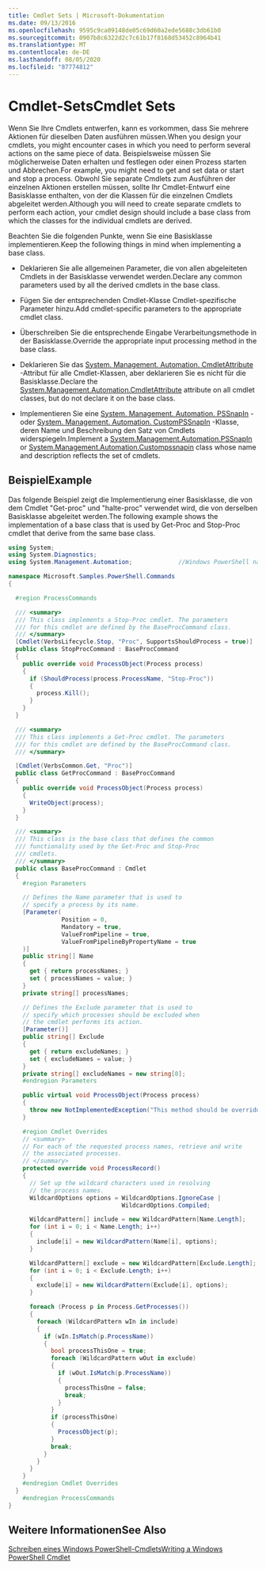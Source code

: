 ```yaml
---
title: Cmdlet Sets | Microsoft-Dokumentation
ms.date: 09/13/2016
ms.openlocfilehash: 9595c9ca09148de05c69d60a2ede5688c3db61b0
ms.sourcegitcommit: 0907b8c6322d2c7c61b17f8168d53452c8964b41
ms.translationtype: MT
ms.contentlocale: de-DE
ms.lasthandoff: 08/05/2020
ms.locfileid: "87774812"
---
```

# <a name="cmdlet-sets"></a><span data-ttu-id="a9a75-102">Cmdlet-Sets</span><span class="sxs-lookup"><span data-stu-id="a9a75-102">Cmdlet Sets</span></span>

<span data-ttu-id="a9a75-103">Wenn Sie Ihre Cmdlets entwerfen, kann es vorkommen, dass Sie mehrere Aktionen für dieselben Daten ausführen müssen.</span><span class="sxs-lookup"><span data-stu-id="a9a75-103">When you design your cmdlets, you might encounter cases in which you need to perform several actions on the same piece of data.</span></span> <span data-ttu-id="a9a75-104">Beispielsweise müssen Sie möglicherweise Daten erhalten und festlegen oder einen Prozess starten und Abbrechen.</span><span class="sxs-lookup"><span data-stu-id="a9a75-104">For example, you might need to get and set data or start and stop a process.</span></span> <span data-ttu-id="a9a75-105">Obwohl Sie separate Cmdlets zum Ausführen der einzelnen Aktionen erstellen müssen, sollte Ihr Cmdlet-Entwurf eine Basisklasse enthalten, von der die Klassen für die einzelnen Cmdlets abgeleitet werden.</span><span class="sxs-lookup"><span data-stu-id="a9a75-105">Although you will need to create separate cmdlets to perform each action, your cmdlet design should include a base class from which the classes for the individual cmdlets are derived.</span></span>

<span data-ttu-id="a9a75-106">Beachten Sie die folgenden Punkte, wenn Sie eine Basisklasse implementieren.</span><span class="sxs-lookup"><span data-stu-id="a9a75-106">Keep the following things in mind when implementing a base class.</span></span>

- <span data-ttu-id="a9a75-107">Deklarieren Sie alle allgemeinen Parameter, die von allen abgeleiteten Cmdlets in der Basisklasse verwendet werden.</span><span class="sxs-lookup"><span data-stu-id="a9a75-107">Declare any common parameters used by all the derived cmdlets in the base class.</span></span>

- <span data-ttu-id="a9a75-108">Fügen Sie der entsprechenden Cmdlet-Klasse Cmdlet-spezifische Parameter hinzu.</span><span class="sxs-lookup"><span data-stu-id="a9a75-108">Add cmdlet-specific parameters to the appropriate cmdlet class.</span></span>

- <span data-ttu-id="a9a75-109">Überschreiben Sie die entsprechende Eingabe Verarbeitungsmethode in der Basisklasse.</span><span class="sxs-lookup"><span data-stu-id="a9a75-109">Override the appropriate input processing method in the base class.</span></span>

- <span data-ttu-id="a9a75-110">Deklarieren Sie das [System. Management. Automation. CmdletAttribute](/dotnet/api/System.Management.Automation.CmdletAttribute) -Attribut für alle Cmdlet-Klassen, aber deklarieren Sie es nicht für die Basisklasse.</span><span class="sxs-lookup"><span data-stu-id="a9a75-110">Declare the [System.Management.Automation.CmdletAttribute](/dotnet/api/System.Management.Automation.CmdletAttribute) attribute on all cmdlet classes, but do not declare it on the base class.</span></span>

- <span data-ttu-id="a9a75-111">Implementieren Sie eine [System. Management. Automation. PSSnapIn](/dotnet/api/System.Management.Automation.PSSnapIn) -oder [System. Management. Automation. CustomPSSnapIn](/dotnet/api/System.Management.Automation.CustomPSSnapIn) -Klasse, deren Name und Beschreibung den Satz von Cmdlets widerspiegeln.</span><span class="sxs-lookup"><span data-stu-id="a9a75-111">Implement a [System.Management.Automation.PSSnapIn](/dotnet/api/System.Management.Automation.PSSnapIn) or [System.Management.Automation.Custompssnapin](/dotnet/api/System.Management.Automation.CustomPSSnapIn) class whose name and description reflects the set of cmdlets.</span></span>

## <a name="example"></a><span data-ttu-id="a9a75-112">Beispiel</span><span class="sxs-lookup"><span data-stu-id="a9a75-112">Example</span></span>

<span data-ttu-id="a9a75-113">Das folgende Beispiel zeigt die Implementierung einer Basisklasse, die von dem Cmdlet "Get-proc" und "halte-proc" verwendet wird, die von derselben Basisklasse abgeleitet werden.</span><span class="sxs-lookup"><span data-stu-id="a9a75-113">The following example shows the implementation of a base class that is used by Get-Proc and Stop-Proc cmdlet that derive from the same base class.</span></span>

```csharp
using System;
using System.Diagnostics;
using System.Management.Automation;             //Windows PowerShell namespace.

namespace Microsoft.Samples.PowerShell.Commands
{

  #region ProcessCommands

  /// <summary>
  /// This class implements a Stop-Proc cmdlet. The parameters
  /// for this cmdlet are defined by the BaseProcCommand class.
  /// </summary>
  [Cmdlet(VerbsLifecycle.Stop, "Proc", SupportsShouldProcess = true)]
  public class StopProcCommand : BaseProcCommand
  {
    public override void ProcessObject(Process process)
    {
      if (ShouldProcess(process.ProcessName, "Stop-Proc"))
      {
        process.Kill();
      }
    }
  }

  /// <summary>
  /// This class implements a Get-Proc cmdlet. The parameters
  /// for this cmdlet are defined by the BaseProcCommand class.
  /// </summary>

  [Cmdlet(VerbsCommon.Get, "Proc")]
  public class GetProcCommand : BaseProcCommand
  {
    public override void ProcessObject(Process process)
    {
      WriteObject(process);
    }
  }

  /// <summary>
  /// This class is the base class that defines the common
  /// functionality used by the Get-Proc and Stop-Proc
  /// cmdlets.
  /// </summary>
  public class BaseProcCommand : Cmdlet
  {
    #region Parameters

    // Defines the Name parameter that is used to
    // specify a process by its name.
    [Parameter(
               Position = 0,
               Mandatory = true,
               ValueFromPipeline = true,
               ValueFromPipelineByPropertyName = true
    )]
    public string[] Name
    {
      get { return processNames; }
      set { processNames = value; }
    }
    private string[] processNames;

    // Defines the Exclude parameter that is used to
    // specify which processes should be excluded when
    // the cmdlet performs its action.
    [Parameter()]
    public string[] Exclude
    {
      get { return excludeNames; }
      set { excludeNames = value; }
    }
    private string[] excludeNames = new string[0];
    #endregion Parameters

    public virtual void ProcessObject(Process process)
    {
      throw new NotImplementedException("This method should be overridden.");
    }

    #region Cmdlet Overrides
    // <summary>
    // For each of the requested process names, retrieve and write
    // the associated processes.
    // </summary>
    protected override void ProcessRecord()
    {
      // Set up the wildcard characters used in resolving
      // the process names.
      WildcardOptions options = WildcardOptions.IgnoreCase |
                                WildcardOptions.Compiled;

      WildcardPattern[] include = new WildcardPattern[Name.Length];
      for (int i = 0; i < Name.Length; i++)
      {
        include[i] = new WildcardPattern(Name[i], options);
      }

      WildcardPattern[] exclude = new WildcardPattern[Exclude.Length];
      for (int i = 0; i < Exclude.Length; i++)
      {
        exclude[i] = new WildcardPattern(Exclude[i], options);
      }

      foreach (Process p in Process.GetProcesses())
      {
        foreach (WildcardPattern wIn in include)
        {
          if (wIn.IsMatch(p.ProcessName))
          {
            bool processThisOne = true;
            foreach (WildcardPattern wOut in exclude)
            {
              if (wOut.IsMatch(p.ProcessName))
              {
                processThisOne = false;
                break;
              }
            }
            if (processThisOne)
            {
              ProcessObject(p);
            }
            break;
          }
        }
      }
    }
    #endregion Cmdlet Overrides
  }
    #endregion ProcessCommands
}
```

## <a name="see-also"></a><span data-ttu-id="a9a75-114">Weitere Informationen</span><span class="sxs-lookup"><span data-stu-id="a9a75-114">See Also</span></span>

[<span data-ttu-id="a9a75-115">Schreiben eines Windows PowerShell-Cmdlets</span><span class="sxs-lookup"><span data-stu-id="a9a75-115">Writing a Windows PowerShell Cmdlet</span></span>](./writing-a-windows-powershell-cmdlet.md)
